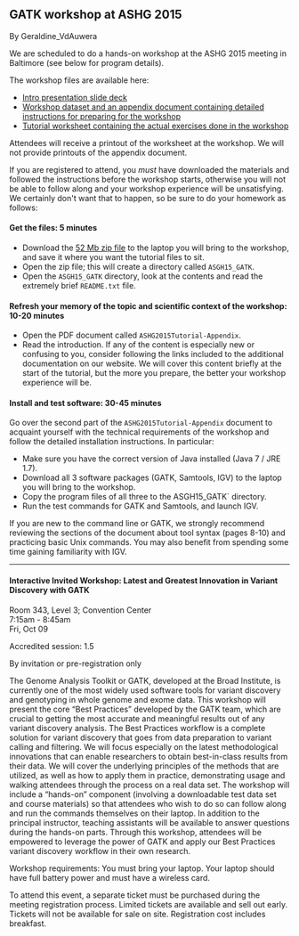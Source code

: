 ## GATK workshop at ASHG 2015

By Geraldine_VdAuwera

<p>We are scheduled to do a hands-on workshop at the ASHG 2015 meeting in Baltimore (see below for program details).</p>

<p>The workshop files are available here:</p>

<ul><li><a rel="nofollow" href="https://drive.google.com/open?id=0BwTg3aXzGxEDeTBOV2VpeDB5Vm8">Intro presentation slide deck</a></li>
<li><a rel="nofollow" href="https://drive.google.com/file/d/0BwTg3aXzGxEDc0c0UGtUcS1maDQ/view?usp=sharing">Workshop dataset and an appendix document containing detailed instructions for preparing for the workshop</a></li>
<li><a rel="nofollow" href="https://drive.google.com/open?id=0BwTg3aXzGxEDUGd6TWo0RXJRbTg">Tutorial worksheet containing the actual exercises done in the workshop</a></li>
</ul><p>Attendees will receive a printout of the worksheet at the workshop. We will not provide printouts of the appendix document.</p>

<p>If you are registered to attend, you <em>must</em> have downloaded the materials and followed the instructions before the workshop starts, otherwise you will not be able to follow along and your workshop experience will be unsatisfying. We certainly don't want that to happen, so be sure to do your homework as follows:</p>

<h4>Get the files: 5 minutes</h4>

<ul><li>Download the <a rel="nofollow" href="https://drive.google.com/file/d/0BwTg3aXzGxEDc0c0UGtUcS1maDQ/view?usp=sharing">52 Mb zip file</a> to the laptop you will bring to the workshop, and save it where you want the tutorial files to sit.</li>
<li>Open the zip file; this will create a directory called <code class="code codeInline" spellcheck="false">ASGH15_GATK</code>.</li>
<li>Open the <code class="code codeInline" spellcheck="false">ASGH15_GATK</code> directory, look at the contents and read the extremely brief <code class="code codeInline" spellcheck="false">README.txt</code> file.</li>
</ul><h4>Refresh your memory of the topic and scientific context of the workshop: 10-20 minutes</h4>

<ul><li>Open the PDF document called <code class="code codeInline" spellcheck="false">ASHG2015Tutorial-Appendix</code>.</li>
<li>Read the introduction. If any of the content is especially new or confusing to you, consider following the links included to the additional documentation on our website. We will cover this content briefly at the start of the tutorial, but the more you prepare, the better your workshop experience will be.</li>
</ul><h4>Install and test software: 30-45 minutes</h4>

<p>Go over the second part of the <code class="code codeInline" spellcheck="false">ASHG2015Tutorial-Appendix</code> document to acquaint yourself with the technical requirements of the workshop and follow the detailed installation instructions. In particular:</p>

<ul><li>Make sure you have the correct version of Java installed (Java 7 / JRE 1.7).</li>
<li>Download all 3 software packages (GATK, Samtools, IGV) to the laptop you will bring to the workshop.</li>
<li>Copy the program files of all three to the ASGH15_GATK` directory.</li>
<li>Run the test commands for GATK and Samtools, and launch IGV.</li>
</ul><p>If you are new to the command line or GATK, we strongly recommend reviewing the sections of the document about tool syntax (pages 8-10) and practicing basic Unix commands. You may also benefit from spending some time gaining familiarity with IGV.</p>

<hr></hr><h4>Interactive Invited Workshop: Latest and Greatest Innovation in Variant Discovery with GATK</h4>

<p>Room 343, Level 3; Convention Center<br>
7:15am - 8:45am<br>
Fri, Oct 09</p>

<p>Accredited session: 1.5</p>

<p>By invitation or pre-registration only</p>

<p>The Genome Analysis Toolkit or GATK, developed at the Broad Institute, is currently one of the most widely used software tools for variant discovery and genotyping in whole genome and exome data. This workshop will present the core “Best Practices” developed by the GATK team, which are crucial to getting the most accurate and meaningful results out of any variant discovery analysis. The Best Practices workflow is a complete solution for variant discovery that goes from data preparation to variant calling and filtering. We will focus especially on the latest methodological innovations that can enable researchers to obtain best-in-class results from their data. We will cover the underlying principles of the methods that are utilized, as well as how to apply them in practice, demonstrating usage and walking attendees through the process on a real data set. The workshop will include a “hands-on” component (involving a downloadable test data set and course materials) so that attendees who wish to do so can follow along and run the commands themselves on their laptop. In addition to the principal instructor, teaching assistants will be available to answer questions during the hands-on parts. Through this workshop, attendees will be empowered to leverage the power of GATK and apply our Best Practices variant discovery workflow in their own research.</p>

<p>Workshop requirements: You must bring your laptop. Your laptop should have full battery power and must have a wireless card.</p>

<p>To attend this event, a separate ticket must be purchased during the meeting registration process. Limited tickets are available and sell out early. Tickets will not be available for sale on site. Registration cost includes breakfast.</p>

